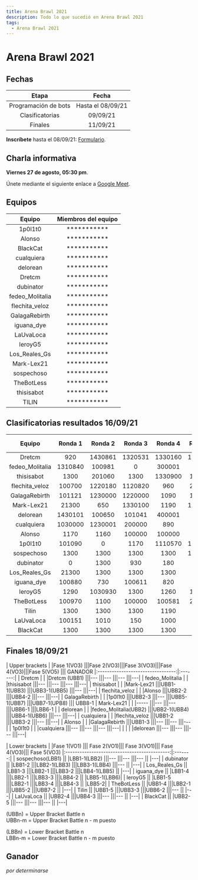 ```yaml
---
title: Arena Brawl 2021
description: Todo lo que sucedió en Arena Brawl 2021
tags:
  - Arena Brawl 2021
---
```

# Arena Brawl 2021

## Fechas

|            Etapa            |                  Fecha                   |
|:---------------------------:|:----------------------------------------:|
| Programación de bots        |        Hasta el 08/09/21                 |
| Clasificatorias             |        09/09/21                          |
| Finales                     |        11/09/21                          |

**Inscríbete** hasta el 08/09/21: [Formulario](https://forms.gle/nXnsiVSwrFgF3VQ77).

## Charla informativa

**Viernes 27 de agosto, 05:30 pm**. 

Únete mediante el siguiente enlace a [Google Meet](https://meet.google.com/kgh-dbhz-bbu).

## Equipos


|                    Equipo                    |    Miembros del equipo |
|:--------------------------------------------:|:----------------------:|
| 1p0l1t0             |        ***********       |
| Alonso              |        ***********       |
| BlackCat            |        ***********       |
| cualquiera          |        ***********       |
| delorean            |        ***********       |
| Dretcm              |        ***********       |
| dubinator           |        ***********       |
| fedeo_Molitalia     |        ***********       |
| flechita_veloz      |        ***********       |
| GalagaRebirth       |        ***********       |
| iguana_dye          |        ***********       |
| LaUvaLoca           |        ***********       |
| leroyG5             |        ***********       |
| Los_Reales_Gs       |        ***********       |
| Mark-Lex21          |        ***********       |
| sospechoso          |        ***********       |
| TheBotLess          |        ***********       |
| thisisabot          |        ***********       |
| TILIN               |        ***********       |

## Clasificatorias resultados 16/09/21

|Equipo            | Ronda 1 | Ronda 2 | Ronda 3 | Ronda 4 | Ronda 5 | Ronda 6 | Ronda 7 | Ronda 8 | Ronda 9 | Ronda 10 | Ronda 11 | Ronda 12 | Ronda 13 | Ronda 14 | Puntaje |
|:----------------:|:------------:|:------------:|:------------:|:------------:|:------------:|:------------:|:------------:|:------------:|:------------:|:------------:|:------------:|:------------:|:------------:|:------------:|:------------:|
| Dretcm             |920 |	1430861	|1320531|		1330160|	1330861	|1530591|	1330791|	1030|				0	|	1230441|	1030490	|1420931|	100960	|100740	|12159321
| fedeo_Molitalia | 1310840 |	100981|			0|	300001|			1210|		1220910|1330700|		1320651|	1110000|	1230581|	200600|	1320520|			1230150|				1430800|12107958
| thisisabot |1300|				201060|		1300|			1330900|				101160|				1320940|	1200|			1330840	|		1330900|200000|	100780|			1040|			200621|		1210001		| 7332056
| flechita_veloz |100700|		1220180|		1120820|					960|		200741|			100671|			200851|		660|			100190|1130090|1330000|		100001|			0|		1120000| 6725878
| GalagaRebirth |101121|					1230000|	1220000|				1090|		100491|					201050|		1330790|			200650|		1240|			200000|1230000|200000|	200001|	940| 6217387
| Mark-Lex21 |21300|			650|				1330100|		1190|		1130000|			1180|			790|				1180|				1130000|		1180|				1230|			1210|			1230080|	1180|	 4851284
| delorean |1430101|	100650|			101041|			400001|			650|				650|			200651|			1030650|		650|		960|				1230001|			950|		100650|				730|	 4598349
| cualquiera 	|1030000|				1230001|			200000|			890|			1070|		1150|			1040|				1230071|		0|		100830|				1020|				200550|		980|				101110| 4098726
| Alonso |1170|		1160|				100000|		100000|			820|					1170|	100000|				990|			1330650|				580|		1170|				1130450|	1020000|				1200| 3789374
| 1p0l1t0 |101090|				0|	1170|				1110570|		1230470|			980|					870|			1031300|		660|	1020|			1160|					940|			1290|			1270| 3482804
| sospechoso |1300|			1300|		1300|				1300|		1230500|				1300|		1300|				1300|			1021300|			0|			380|	100000|			1031300|				1090|	 3393684
| dubinator |0|				1300|		930|				180|			1300|			31300|				1300|	1000|					1300|			1310000|			200001|			101121|	1230001|					1120| 2880867
| Los_Reales_Gs |21300|		1300|					1300|	1300|			1300|				31300|			1300|			1300|				1011300|		100740|		750|				920|			100660|			1330151|	 2604935
| iguana_dye |100880|	730|					100611|			820|	490|					100761|			1100|			1030280|			100641|			100761|	101101|			700|					1140|			100621| 1740650
| leroyG5 |1290|			1030930|			1300|	1260|					101210|	1270|			101100|			1290|				1170|		1300|					1130|			1180|	1300|					1180| 1246924
| TheBotLess |100970					|1100|		100000|		100581|					200100|	0|	0|					200001|			100621|					1080|	200000|				100550|				100650|	860| 1206526
| Tilin |1300|				1300|				1300|	1190|				1300|				1240|	1300|					1031300|	1300|				1300|				1300|	1300|					1300|			1300| 1048044
| LaUvaLoca |100151|				1010|			150|		1000|				1060|	150|				1000|				1010|	0|				980|		1090|			1150|				550|			200150|	 309464
| BlackCat |1300|	1300|				1300|				1300|			1300|		1300				|1300|	1300|			1300|					1300|		1300|		650|			1300|				1300|	 17564

	
## Finales 18/09/21

|                    Upper brackets |  |Fase 1(VO3) |\||Fase 2(VO3)|\||Fase 3(VO3)|\||Fase 4(VO3)|\||Fase 5(VO5) |\|| GANADOR
|:---------------------------------:|:-------:|
| Dretcm          | \| |Dretcm (UBB1)         |\||---             |\||---     |\||---           |\||---|
| fedeo_Molitalia | \| |thisisabot              |\||---           |\||---     |\||---           |\||---|
| thisisabot      | \| |Mark-Lex21              |\||UBB1-1(UBB3)  |\||UBB3-1(UBB5)  |\||---     |\||---|
| flechita_veloz  | \| |Alonso                  |\||UBB2-2        |\||UBB4-2  |\||---           |\||---|
| GalagaRebirth   | \| |1p0l1t0                 |\||UBB2-3        |\||---     |\||UBB5-1(UBB7)  |\||UBB7-1(UPB8) |\|| UBB8-1
| Mark-Lex21      | \| |-----                   |\||---           |\||---     |\||UBB6-1        |\||LBB6-1 |
| delorean        | \| |fedeo_Molitalia(UBB2)   |\||UBB2-1(UBB4)  |\||UBB4-1(UBB6)  |\||---     |\||---|
| cualquiera      | \| |flechita_veloz          |\||UBB1-2        |\||UBB3-2  |\||---           |\||---|
| Alonso          | \| |GalagaRebirth           |\||UBB1-3        |\||---     |\||---           |\||---|
| 1p0l1t0         | \| |cualquiera              |\||---           |\||---     |\||---           |\||---|
|                 | \| |delorean                |\||---           |\||---     |\||---           |\||---|


|                    Lower brackets            |  |Fase 1(VO1) |\|| Fase 2(VO1)|\|| Fase 3(VO1)|\|| Fase 4(VO3)|\|| Fase 5(VO3)
|:--------------------------------------------:|:-------:|
| sospechoso(LBB1)      |\| |LBB1-1(LBB2) |\||---             |\||---             |\||--- |\| |---|
| dubinator             |\| |LBB1-2       |\||LBB2-1(LBB3)    |\||LBB3-1(LBB4)    |\||--- |\| |---|
| Los_Reales_Gs         |\| |LBB1-3       |\||LBB2-1          |\||LBB3-2          |\||LBB4-1(LBB5)  |\| |---|
| iguana_dye            |\| |LBB1-4       |\||LBB2-1          |\||LBB3-3          |\||LBB4-2  |\| |LBB5-1(LBB6)|
| leroyG5               |\| |LBB1-5       |\||LBB2-1          |\||LBB3-4          |\||LBB4-3  |\| |LBB5-2|
| TheBotLess            |\| |UBB1-4       |\||LBB2-1          |\||UBB5-2          |\||UBB7-2  |\| |---|
| Tilin                 |\| |UBB1-5       |\||UBB3-3          |\||UBB6-2          |\||--- |\| |---|
| LaUvaLoca             |\| |UBB2-4       |\||UBB4-3          |\||---             |\||--- |\| |---|
| BlackCat              |\| |UBB2-5       |\||---             |\||---             |\||--- |\| |---|


(UBBn) = Upper Bracket Battle n <br>
UBBn-m = Upper Bracket Battle n - m puesto<br>

(LBBn) = Lower Bracket Battle n<br>
LBBn-m = Lower Bracket Battle n - m puesto<br>



## Ganador

*por determinarse*
